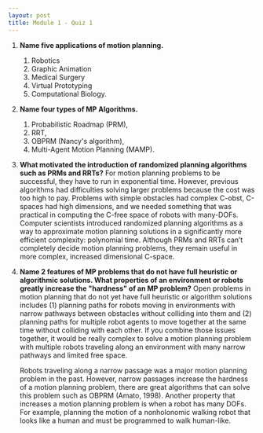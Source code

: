 ```yaml
---
layout: post
title: Module 1 - Quiz 1
---
```


1. **Name five applications of motion planning.**
    1. Robotics
    2. Graphic Animation
    3. Medical Surgery
    4. Virtual Prototyping
    5. Computational Biology.

2. **Name four types of MP Algorithms.**
    1. Probabilistic Roadmap (PRM), 
    2. RRT, 
    3. OBPRM (Nancy's algorithm), 
    4. Multi-Agent Motion Planning (MAMP).

3. **What motivated the introduction of randomized planning algorithms such as PRMs and RRTs?** 
    For motion planning problems to be successful, they have to run in exponential time. However, previous algorithms had difficulties solving larger problems because the cost was too high to pay. Problems with simple obstacles had complex C-obst, C-spaces had high dimensions, and we needed something that was practical in computing the C-free space of robots with many-DOFs. Computer scientists introduced randomized planning algorithms as a way to approximate motion planning solutions in a significantly more efficient complexity: polynomial time. Although PRMs and RRTs can’t completely decide motion planning problems, they remain useful in more complex, increased dimensional C-space.

4. **Name 2 features of MP problems that do not have full heuristic or algorithmic solutions. What properties of an environment or robots greatly increase the "hardness" of an MP problem?**
     Open problems in motion planning that do not yet have full  heuristic or algorithm solutions includes (1) planning paths for robots moving in environments with narrow pathways between obstacles without colliding into them and (2) planning paths for multiple robot agents to move together at the same time without colliding with each other. If you combine those issues together, it would be really complex to solve a motion planning problem with multiple robots traveling along an environment with many narrow pathways and limited free space. <br>

     Robots traveling along a narrow passage was a major motion planning problem in the past. However, narrow passages increase the hardness of a motion planning problem, there are great algorithms that can solve this problem such as OBPRM (Amato, 1998). Another property that increases a motion planning problem is when a robot has many DOFs. For example, planning the motion of a nonholonomic walking robot that looks like a human and must be programmed to walk human-like.



